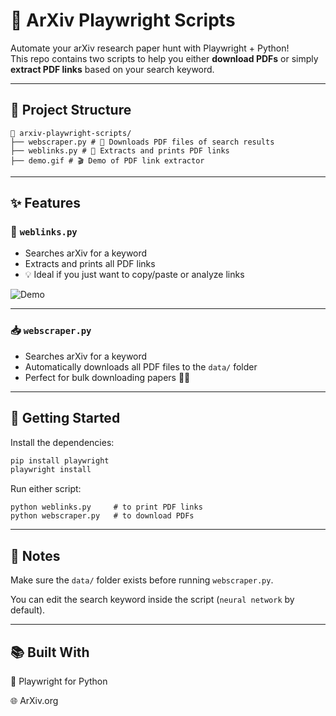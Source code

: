 # 🤖 ArXiv Playwright Scripts

Automate your arXiv research paper hunt with Playwright + Python!  
This repo contains two scripts to help you either **download PDFs** or simply **extract PDF links** based on your search keyword.  

---

## 📂 Project Structure
```
📁 arxiv-playwright-scripts/
├── webscraper.py # 🧾 Downloads PDF files of search results
├── weblinks.py # 🔗 Extracts and prints PDF links
├── demo.gif # 🎬 Demo of PDF link extractor
```

---

## ✨ Features

### 🔗 `weblinks.py`  
- Searches arXiv for a keyword  
- Extracts and prints all PDF links  
- 💡 Ideal if you just want to copy/paste or analyze links  

![Demo](demo.gif)

---

### 📥 `webscraper.py`  
- Searches arXiv for a keyword  
- Automatically downloads all PDF files to the `data/` folder  
- Perfect for bulk downloading papers 🧠📄

---

## 🚀 Getting Started

Install the dependencies:

```bash
pip install playwright
playwright install
```
Run either script:
```
python weblinks.py     # to print PDF links
python webscraper.py   # to download PDFs
```

---

## 📌 Notes
Make sure the `data/` folder exists before running `webscraper.py`.

You can edit the search keyword inside the script (`neural network` by default).

---

## 📚 Built With
🧪 Playwright for Python

🌐 ArXiv.org
